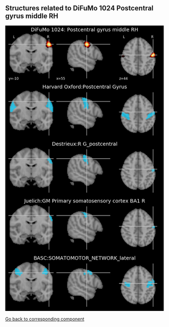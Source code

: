 


## Structures related to DiFuMo 1024 Postcentral gyrus middle RH

![636](636.jpg "Structures related to DiFuMo 1024 Postcentral gyrus middle RH")

[Go back to corresponding component](https://parietal-inria.github.io/DiFuMo/1024/html/636.html)